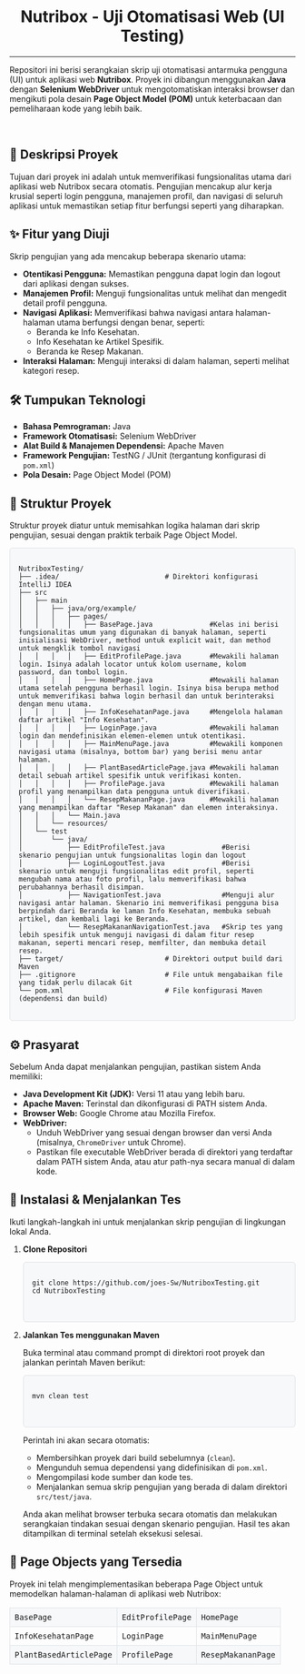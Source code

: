 <div align="center">
  <h1>Nutribox - Uji Otomatisasi Web (UI Testing)</h1>
</div>
<hr>

<p>
  Repositori ini berisi serangkaian skrip uji otomatisasi antarmuka pengguna (UI) untuk aplikasi web <b>Nutribox</b>. Proyek ini dibangun menggunakan <b>Java</b> dengan <b>Selenium WebDriver</b> untuk mengotomatiskan interaksi browser dan mengikuti pola desain <b>Page Object Model (POM)</b> untuk keterbacaan dan pemeliharaan kode yang lebih baik.
</p>

<br>

<h2>📝 Deskripsi Proyek</h2>
<p>
  Tujuan dari proyek ini adalah untuk memverifikasi fungsionalitas utama dari aplikasi web Nutribox secara otomatis. Pengujian mencakup alur kerja krusial seperti login pengguna, manajemen profil, dan navigasi di seluruh aplikasi untuk memastikan setiap fitur berfungsi seperti yang diharapkan.
</p>

<h2>✨ Fitur yang Diuji</h2>
<p>Skrip pengujian yang ada mencakup beberapa skenario utama:</p>
<ul>
  <li><b>Otentikasi Pengguna:</b> Memastikan pengguna dapat login dan logout dari aplikasi dengan sukses.</li>
  <li><b>Manajemen Profil:</b> Menguji fungsionalitas untuk melihat dan mengedit detail profil pengguna.</li>
  <li><b>Navigasi Aplikasi:</b> Memverifikasi bahwa navigasi antara halaman-halaman utama berfungsi dengan benar, seperti:
    <ul>
      <li>Beranda ke Info Kesehatan.</li>
      <li>Info Kesehatan ke Artikel Spesifik.</li>
      <li>Beranda ke Resep Makanan.</li>
    </ul>
  </li>
  <li><b>Interaksi Halaman:</b> Menguji interaksi di dalam halaman, seperti melihat kategori resep.</li>
</ul>

<h2>🛠️ Tumpukan Teknologi</h2>
<ul>
  <li><b>Bahasa Pemrograman:</b> Java</li>
  <li><b>Framework Otomatisasi:</b> Selenium WebDriver</li>
  <li><b>Alat Build & Manajemen Dependensi:</b> Apache Maven</li>
  <li><b>Framework Pengujian:</b> TestNG / JUnit (tergantung konfigurasi di <code>pom.xml</code>)</li>
  <li><b>Pola Desain:</b> Page Object Model (POM)</li>
</ul>

<h2>📂 Struktur Proyek</h2>
<p>Struktur proyek diatur untuk memisahkan logika halaman dari skrip pengujian, sesuai dengan praktik terbaik Page Object Model.</p>
<pre style="background-color: #f6f8fa; padding: 15px; border-radius: 5px; border: 1px solid #dfe2e5;">
<code>
NutriboxTesting/
├── .idea/                          # Direktori konfigurasi IntelliJ IDEA
├── src
│   ├── main
│   │   ├── java/org/example/
│   │   │   ├── pages/
│   │   │   │   ├── BasePage.java              #Kelas ini berisi fungsionalitas umum yang digunakan di banyak halaman, seperti inisialisasi WebDriver, method untuk explicit wait, dan method untuk mengklik tombol navigasi
│   │   │   │   ├── EditProfilePage.java       #Mewakili halaman login. Isinya adalah locator untuk kolom username, kolom password, dan tombol login.
│   │   │   │   ├── HomePage.java              #Mewakili halaman utama setelah pengguna berhasil login. Isinya bisa berupa method untuk memverifikasi bahwa login berhasil dan untuk berinteraksi dengan menu utama.
│   │   │   │   ├── InfoKesehatanPage.java     #Mengelola halaman daftar artikel "Info Kesehatan".
│   │   │   │   ├── LoginPage.java             #Mewakili halaman login dan mendefinisikan elemen-elemen untuk otentikasi.
│   │   │   │   ├── MainMenuPage.java          #Mewakili komponen navigasi utama (misalnya, bottom bar) yang berisi menu antar halaman.
│   │   │   │   ├── PlantBasedArticlePage.java #Mewakili halaman detail sebuah artikel spesifik untuk verifikasi konten.
│   │   │   │   ├── ProfilePage.java           #Mewakili halaman profil yang menampilkan data pengguna untuk diverifikasi.
│   │   │   │   └── ResepMakananPage.java      #Mewakili halaman yang menampilkan daftar "Resep Makanan" dan elemen interaksinya.
│   │   │   └── Main.java
│   │   └── resources/
│   └── test
│       └── java/
│           ├── EditProfileTest.java              #Berisi skenario pengujian untuk fungsionalitas login dan logout
│           ├── LoginLogoutTest.java              #Berisi skenario untuk menguji fungsionalitas edit profil, seperti mengubah nama atau foto profil, lalu memverifikasi bahwa perubahannya berhasil disimpan.
│           ├── NavigationTest.java               #Menguji alur navigasi antar halaman. Skenario ini memverifikasi pengguna bisa berpindah dari Beranda ke laman Info Kesehatan, membuka sebuah artikel, dan kembali lagi ke Beranda.
│           └── ResepMakananNavigationTest.java   #Skrip tes yang lebih spesifik untuk menguji navigasi di dalam fitur resep makanan, seperti mencari resep, memfilter, dan membuka detail resep.
├── target/                         # Direktori output build dari Maven
├── .gitignore                      # File untuk mengabaikan file yang tidak perlu dilacak Git
└── pom.xml                         # File konfigurasi Maven (dependensi dan build)
</code>
</pre>

<h2>⚙️ Prasyarat</h2>
<p>Sebelum Anda dapat menjalankan pengujian, pastikan sistem Anda memiliki:</p>
<ul>
  <li><b>Java Development Kit (JDK):</b> Versi 11 atau yang lebih baru.</li>
  <li><b>Apache Maven:</b> Terinstal dan dikonfigurasi di PATH sistem Anda.</li>
  <li><b>Browser Web:</b> Google Chrome atau Mozilla Firefox.</li>
  <li><b>WebDriver:</b>
    <ul>
      <li>Unduh WebDriver yang sesuai dengan browser dan versi Anda (misalnya, <code>ChromeDriver</code> untuk Chrome).</li>
      <li>Pastikan file executable WebDriver berada di direktori yang terdaftar dalam PATH sistem Anda, atau atur path-nya secara manual di dalam kode.</li>
    </ul>
  </li>
</ul>

<h2>🚀 Instalasi & Menjalankan Tes</h2>
<p>Ikuti langkah-langkah ini untuk menjalankan skrip pengujian di lingkungan lokal Anda.</p>
<ol>
  <li>
    <b>Clone Repositori</b>
    <pre style="background-color: #f6f8fa; padding: 15px; border-radius: 5px; border: 1px solid #dfe2e5;">
<code class="language-bash">
git clone https://github.com/joes-Sw/NutriboxTesting.git
cd NutriboxTesting
</code>
    </pre>
  </li>
  <li>
    <b>Jalankan Tes menggunakan Maven</b>
    <p>Buka terminal atau command prompt di direktori root proyek dan jalankan perintah Maven berikut:</p>
    <pre style="background-color: #f6f8fa; padding: 15px; border-radius: 5px; border: 1px solid #dfe2e5;">
<code class="language-bash">
mvn clean test
</code>
    </pre>
    <p>Perintah ini akan secara otomatis:</p>
    <ul>
      <li>Membersihkan proyek dari build sebelumnya (<code>clean</code>).</li>
      <li>Mengunduh semua dependensi yang didefinisikan di <code>pom.xml</code>.</li>
      <li>Mengompilasi kode sumber dan kode tes.</li>
      <li>Menjalankan semua skrip pengujian yang berada di dalam direktori <code>src/test/java</code>.</li>
    </ul>
    <p>Anda akan melihat browser terbuka secara otomatis dan melakukan serangkaian tindakan sesuai dengan skenario pengujian. Hasil tes akan ditampilkan di terminal setelah eksekusi selesai.</p>
  </li>
</ol>

<h2>📄 Page Objects yang Tersedia</h2>
<p>Proyek ini telah mengimplementasikan beberapa Page Object untuk memodelkan halaman-halaman di aplikasi web Nutribox:</p>
<table style="width:100%; border-collapse: collapse;">
  <tr style="background-color: #f6f8fa;">
    <td style="padding: 8px; border: 1px solid #dfe2e5;"><code>BasePage</code></td>
    <td style="padding: 8px; border: 1px solid #dfe2e5;"><code>EditProfilePage</code></td>
    <td style="padding: 8px; border: 1px solid #dfe2e5;"><code>HomePage</code></td>
  </tr>
  <tr>
    <td style="padding: 8px; border: 1px solid #dfe2e5;"><code>InfoKesehatanPage</code></td>
    <td style="padding: 8px; border: 1px solid #dfe2e5;"><code>LoginPage</code></td>
    <td style="padding: 8px; border: 1px solid #dfe2e5;"><code>MainMenuPage</code></td>
  </tr>
  <tr style="background-color: #f6f8fa;">
    <td style="padding: 8px; border: 1px solid #dfe2e5;"><code>PlantBasedArticlePage</code></td>
    <td style="padding: 8px; border: 1px solid #dfe2e5;"><code>ProfilePage</code></td>
    <td style="padding: 8px; border: 1px solid #dfe2e5;"><code>ResepMakananPage</code></td>
  </tr>
</table>
